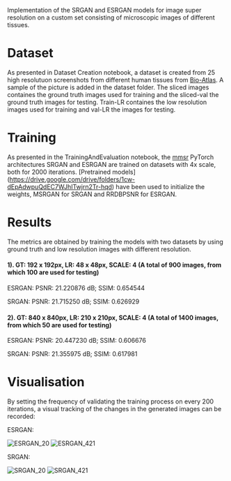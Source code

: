 Implementation of the SRGAN and ESRGAN models for image super resolution on a custom set consisting of microscopic images of different tissues.

# Dataset

As presented in Dataset Creation notebook, a dataset is created from 25 high resolutuon screenshots from different human tissues from [Bio-Atlas](http://bio-atlas.psu.edu/human/index.php). A sample of the picture is added in the dataset folder. The sliced images containes the ground truth images used for training and the sliced-val the ground truth images for testing. Train-LR containes the low resolution images used for training and val-LR the images for testing.

# Training

As presented in the TrainingAndEvaluation notebook, the [mmsr](https://github.com/open-mmlab/mmsr) PyTorch architectures SRGAN and ESRGAN are trained on datasets with 4x scale, both for 2000 iterations. [Pretrained models] (https://drive.google.com/drive/folders/1cw-dEpAdwpuQdEC7WJhITwjrn2Tr-hqd) have been used to initialize the weights, MSRGAN for SRGAN and RRDBPSNR for ESRGAN.

# Results

The metrics are obtained by training the models with two datasets by using ground truth and low resolution images with different resolution. 

#### 1). GT: 192 x 192px, LR: 48 x 48px, SCALE: 4 (A total of 900 images, from which 100 are used for testing)

ESRGAN: PSNR: 21.220876 dB; SSIM: 0.654544

SRGAN: PSNR: 21.715250 dB; SSIM: 0.626929

#### 2). GT: 840 x 840px, LR: 210 x 210px, SCALE: 4 (A total of 1400 images, from which 50 are used for testing)

ESRGAN: PSNR: 20.447230 dB; SSIM: 0.606676

SRGAN: PSNR: 21.355975 dB; SSIM: 0.617981

# Visualisation

By setting the frequency of validating the training process on every 200 iterations, a visual tracking of the changes in the generated images can be recorded:

ESRGAN:

![ESRGAN_20](https://github.com/noran9/microscopic-images-srgan/blob/master/images/tile-20_ESRGAN.gif)
![ESRGAN_421](https://github.com/noran9/microscopic-images-srgan/blob/master/images/tile-421_ESRGAN.gif)

SRGAN:

![SRGAN_20](https://github.com/noran9/microscopic-images-srgan/blob/master/images/tile-20_SRGAN.gif)
![SRGAN_421](https://github.com/noran9/microscopic-images-srgan/blob/master/images/tile-421_SRGAN.gif)
